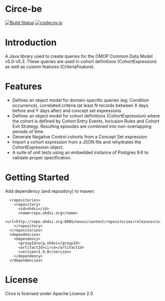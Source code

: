 # Circe-be

[![Build Status](https://travis-ci.com/OHDSI/circe-be.svg?branch=master)](https://travis-ci.com/OHDSI/circe-be) [![codecov.io](http://codecov.io/github/OHDSI/circe-be/coverage.svg?branch=master)](http://codecov.io/github/OHDSI/circe-be?branch=master)

# Introduction

A Java library used to create queries for the OMOP Common Data Model v5.0-v5.3. These queries are used in cohort definitions (CohortExpression) as well as custom features (CriteriaFeature).

# Features

- Defines an object model for domain-specific queries (eg: Condition occurrence), correlated criteria (at least N records between X days before and Y days after) and concept set expressions
- Defines an object model for cohort definitions (CohortExpression) where the cohort is defined by Cohort Entry Events, Inclusion Rules and Cohort Exit Strategy. Resulting episodes are combined into non-overlapping periods of time.
- Generate Negative Control cohorts from a Concept Set expression
- Import a cohort expression from a JSON file and rehydrates the CohortExpression object.
- A suite of unit tests using an embedded instance of Postgres 9.6 to validate proper specification.

# Getting Started

Add dependency (and repository) to maven:

```
  <repositories>
    <repository>
      <id>ohdsi</id>
      <name>repo.ohdsi.org</name>
      <url>http://repo.ohdsi.org:8085/nexus/content/repositories/releases</url>
    </repository>
  </repositories>
  <dependencies>
    <dependency>
      <groupId>org.ohdsi</groupId>
      <artifactId>circe</artifactId>
      <version>1.9.0</version>
    </dependency>
  </dependencies>
```

# License

Circe is licensed under Apache License 2.0
